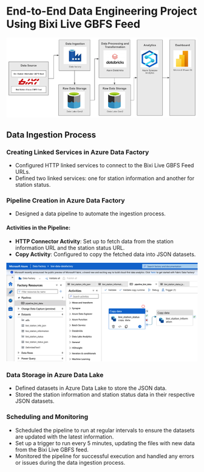 # End-to-End Data Engineering Project Using Bixi Live GBFS Feed
![Architecture Diagram Design](images/architecture_diag.png)
## Data Ingestion Process

### Creating Linked Services in Azure Data Factory
- Configured HTTP linked services to connect to the Bixi Live GBFS Feed URLs.
- Defined two linked services: one for station information and another for station status.


### Pipeline Creation in Azure Data Factory
- Designed a data pipeline to automate the ingestion process.

#### Activities in the Pipeline:
- **HTTP Connector Activity**: Set up to fetch data from the station information URL and the station status URL.
- **Copy Activity**: Configured to copy the fetched data into JSON datasets.

![Pipeline Design](images/data_pipeline.png)

### Data Storage in Azure Data Lake
- Defined datasets in Azure Data Lake to store the JSON data.
- Stored the station information and station status data in their respective JSON datasets.

### Scheduling and Monitoring
- Scheduled the pipeline to run at regular intervals to ensure the datasets are updated with the latest information.
- Set up a trigger to run every 5 minutes, updating the files with new data from the Bixi Live GBFS feed.
- Monitored the pipeline for successful execution and handled any errors or issues during the data ingestion process.


